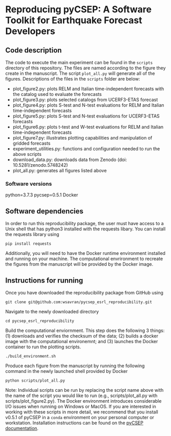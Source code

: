 # Reproducing pyCSEP: A Software Toolkit for Earthquake Forecast Developers


## Code description

The code to execute the main experiment can be found in the ```scripts``` directory of this repository. The files are named
according to the figure they create in the manuscript. The script ```plot_all.py``` will generate all of the figures.
Descriptions of the files in the ```scripts``` folder are below:

* plot_figure2.py: plots RELM and Italian time-independent forecasts with the catalog used to evaluate the forecasts
* plot_figure3.py: plots selected catalogs from UCERF3-ETAS forecast
* plot_figure4.py: plots S-test and N-test evaluations for RELM and Italian time-independent forecasts
* plot_figure5.py: plots S-test and N-test evaluations for UCERF3-ETAS forecasts 
* plot_figure6.py: plots t-test and W-test evaluations for RELM and Italian time-independent forecasts
* plot_figure7.py: illustrates plotting capabilities and manipulation of gridded forecasts 
* experiment_utilities.py: functions and configuration needed to run the above scripts
* download_data.py: downloads data from Zenodo (doi: 10.5281/zenodo.5748242)
* plot_all.py: generates all figures listed above

### Software versions
python=3.7.3
pycsep=0.5.1
Docker

## Software dependencies

In order to run this reproducibility package, the user must have access to a Unix shell that has python3 installed with the requests libary. You can install the requests library using

    pip install requests
    
Additionally, you will need to have the Docker runtime environment installed and running on your machine. The computational
envrironment to recreate the figures from the manuscript will be provided by the Docker image.
   

## Instructions for running

Once you have downloaded the reproducibility package from GitHub using 
```
git clone git@github.com:wsavran/pycsep_esrl_reproducibility.git
```

Navigate to the newly downloaded directory
```
cd pycsep_esrl_reproducibility
```

Build the computational enviornment. This step does the following 3 things: (1) downloads and verifies the checksum of the
data; (2) builds a docker image with the computational environemnt; and (3) launches the Docker container to run the plotting
scripts.
```
./build_environment.sh
```

Produce each figure from the manuscript by running the following command in the newly launched shell provided by Docker
```
python scripts/plot_all.py
```

Note: Individual scripts can be run by replacing the script name above with the name of the script you would like to run (e.g.,
scripts/plot_all.py with scripts/plot_figure2.py). The Docker environment introduces considerable I/O issues when running on
Windows or MacOS. If you are interested in working with these scripts in more detail, we recommend that you install v0.5.1 of
pyCSEP in a `conda` environment on your personal computer or workstation. Installation instructions can be found on the [pyCSEP
documentation](https://docs.cseptesting.org/getting_started/installing.html).




